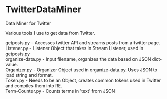 # TwitterDataMiner
Data Miner for Twitter

Various tools I use to get data from Twitter.

getposts.py - Accesses twitter API and streams posts from a twitter page.  
Listener.py - Listener Object that takes in Stream Listener, used in getposts.py  
organize-data.py - Input filename, organizes the data based on JSON dict-value.  
Organizer.py - Organizer Object used  in organize-data.py. Uses JSON to load string and format.  
Token.py - Needs to be an Object, creates common tokens used in Twitter and compiles them into RE.  
Term-Counter.py - Counts terms in 'text' from JSON
